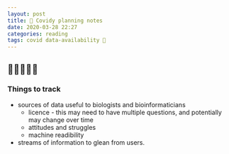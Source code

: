 ```yaml
---
layout: post
title: 🦠 Covidy planning notes
date: 2020-03-28 22:27
categories: reading
tags: covid data-availability 🦠
---
```


## 🦠🦠🦠🦠🦠

### Things to track

- sources of data useful to biologists and bioinformaticians
  - licence - this may need to have multiple questions, and potentially may change over time
  - attitudes and struggles
  - machine readibility
- streams of information to glean from users. 
